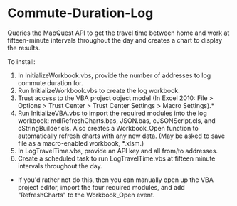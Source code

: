 Commute-Duration-Log
====================

Queries the MapQuest API to get the travel time between home and work at fifteen-minute intervals throughout the day and creates a chart to display the results.

To install:

1. In InitializeWorkbook.vbs, provide the number of addresses to log commute duration for.
2. Run InitializeWorkbook.vbs to create the log workbook.
3. Trust access to the VBA project object model (In Excel 2010: File > Options > Trust Center > Trust Center Settings > Macro Settings).*
4. Run InitializeVBA.vbs to import the required modules into the log workbook: mdlRefreshCharts.bas, JSON.bas, cJSONScript.cls, and cStringBuilder.cls. Also creates a Workbook_Open function to automatically refresh charts with any new data. (May be asked to save file as a macro-enabled workbook, *.xlsm.)
5. In LogTravelTime.vbs, provide an API key and all from/to addresses.
6. Create a scheduled task to run LogTravelTime.vbs at fifteen minute intervals throughout the day.

* If you'd rather not do this, then you can manually open up the VBA project editor, import the four required modules, and add "RefreshCharts" to the Workbook_Open event.
